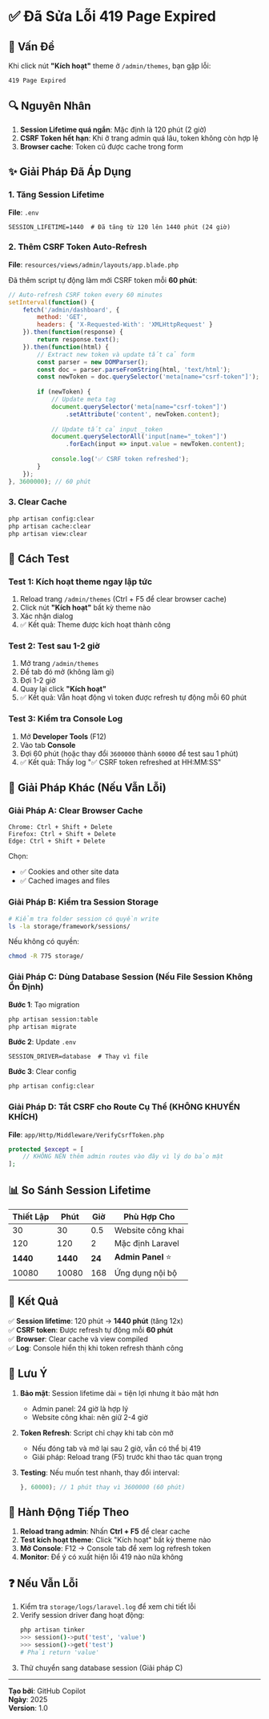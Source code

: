 # ✅ Đã Sửa Lỗi 419 Page Expired

## 🐛 Vấn Đề
Khi click nút **"Kích hoạt"** theme ở `/admin/themes`, bạn gặp lỗi:
```
419 Page Expired
```

## 🔍 Nguyên Nhân
1. **Session Lifetime quá ngắn**: Mặc định là 120 phút (2 giờ)
2. **CSRF Token hết hạn**: Khi ở trang admin quá lâu, token không còn hợp lệ
3. **Browser cache**: Token cũ được cache trong form

## ✨ Giải Pháp Đã Áp Dụng

### 1. Tăng Session Lifetime
**File**: `.env`
```env
SESSION_LIFETIME=1440  # Đã tăng từ 120 lên 1440 phút (24 giờ)
```

### 2. Thêm CSRF Token Auto-Refresh
**File**: `resources/views/admin/layouts/app.blade.php`

Đã thêm script tự động làm mới CSRF token mỗi **60 phút**:

```javascript
// Auto-refresh CSRF token every 60 minutes
setInterval(function() {
    fetch('/admin/dashboard', {
        method: 'GET',
        headers: { 'X-Requested-With': 'XMLHttpRequest' }
    }).then(function(response) {
        return response.text();
    }).then(function(html) {
        // Extract new token và update tất cả form
        const parser = new DOMParser();
        const doc = parser.parseFromString(html, 'text/html');
        const newToken = doc.querySelector('meta[name="csrf-token"]');
        
        if (newToken) {
            // Update meta tag
            document.querySelector('meta[name="csrf-token"]')
                .setAttribute('content', newToken.content);
            
            // Update tất cả input _token
            document.querySelectorAll('input[name="_token"]')
                .forEach(input => input.value = newToken.content);
            
            console.log('✅ CSRF token refreshed');
        }
    });
}, 3600000); // 60 phút
```

### 3. Clear Cache
```bash
php artisan config:clear
php artisan cache:clear
php artisan view:clear
```

## 🧪 Cách Test

### Test 1: Kích hoạt theme ngay lập tức
1. Reload trang `/admin/themes` (Ctrl + F5 để clear browser cache)
2. Click nút **"Kích hoạt"** bất kỳ theme nào
3. Xác nhận dialog
4. ✅ Kết quả: Theme được kích hoạt thành công

### Test 2: Test sau 1-2 giờ
1. Mở trang `/admin/themes`
2. Để tab đó mở (không làm gì)
3. Đợi 1-2 giờ
4. Quay lại click **"Kích hoạt"**
5. ✅ Kết quả: Vẫn hoạt động vì token được refresh tự động mỗi 60 phút

### Test 3: Kiểm tra Console Log
1. Mở **Developer Tools** (F12)
2. Vào tab **Console**
3. Đợi 60 phút (hoặc thay đổi `3600000` thành `60000` để test sau 1 phút)
4. ✅ Kết quả: Thấy log "✅ CSRF token refreshed at HH:MM:SS"

## 🔧 Giải Pháp Khác (Nếu Vẫn Lỗi)

### Giải Pháp A: Clear Browser Cache
```
Chrome: Ctrl + Shift + Delete
Firefox: Ctrl + Shift + Delete
Edge: Ctrl + Shift + Delete
```
Chọn:
- ✅ Cookies and other site data
- ✅ Cached images and files

### Giải Pháp B: Kiểm tra Session Storage
```bash
# Kiểm tra folder session có quyền write
ls -la storage/framework/sessions/
```

Nếu không có quyền:
```bash
chmod -R 775 storage/
```

### Giải Pháp C: Dùng Database Session (Nếu File Session Không Ổn Định)

**Bước 1**: Tạo migration
```bash
php artisan session:table
php artisan migrate
```

**Bước 2**: Update `.env`
```env
SESSION_DRIVER=database  # Thay vì file
```

**Bước 3**: Clear config
```bash
php artisan config:clear
```

### Giải Pháp D: Tắt CSRF cho Route Cụ Thể (KHÔNG KHUYẾN KHÍCH)
**File**: `app/Http/Middleware/VerifyCsrfToken.php`
```php
protected $except = [
    // KHÔNG NÊN thêm admin routes vào đây vì lý do bảo mật
];
```

## 📊 So Sánh Session Lifetime

| Thiết Lập | Phút | Giờ | Phù Hợp Cho |
|-----------|------|-----|-------------|
| 30 | 30 | 0.5 | Website công khai |
| 120 | 120 | 2 | Mặc định Laravel |
| **1440** | **1440** | **24** | **Admin Panel** ⭐ |
| 10080 | 10080 | 168 | Ứng dụng nội bộ |

## 🎯 Kết Quả

✅ **Session lifetime**: 120 phút → **1440 phút** (tăng 12x)  
✅ **CSRF token**: Được refresh tự động mỗi **60 phút**  
✅ **Browser**: Clear cache và view compiled  
✅ **Log**: Console hiển thị khi token refresh thành công  

## 📝 Lưu Ý

1. **Bảo mật**: Session lifetime dài = tiện lợi nhưng ít bảo mật hơn
   - Admin panel: 24 giờ là hợp lý
   - Website công khai: nên giữ 2-4 giờ

2. **Token Refresh**: Script chỉ chạy khi tab còn mở
   - Nếu đóng tab và mở lại sau 2 giờ, vẫn có thể bị 419
   - Giải pháp: Reload trang (F5) trước khi thao tác quan trọng

3. **Testing**: Nếu muốn test nhanh, thay đổi interval:
   ```javascript
   }, 60000); // 1 phút thay vì 3600000 (60 phút)
   ```

## 🚀 Hành Động Tiếp Theo

1. **Reload trang admin**: Nhấn **Ctrl + F5** để clear cache
2. **Test kích hoạt theme**: Click "Kích hoạt" bất kỳ theme nào
3. **Mở Console**: F12 → Console tab để xem log refresh token
4. **Monitor**: Để ý có xuất hiện lỗi 419 nào nữa không

## ❓ Nếu Vẫn Lỗi

1. Kiểm tra `storage/logs/laravel.log` để xem chi tiết lỗi
2. Verify session driver đang hoạt động:
   ```bash
   php artisan tinker
   >>> session()->put('test', 'value')
   >>> session()->get('test')
   # Phải return 'value'
   ```
3. Thử chuyển sang database session (Giải pháp C)

---

**Tạo bởi**: GitHub Copilot  
**Ngày**: 2025  
**Version**: 1.0
